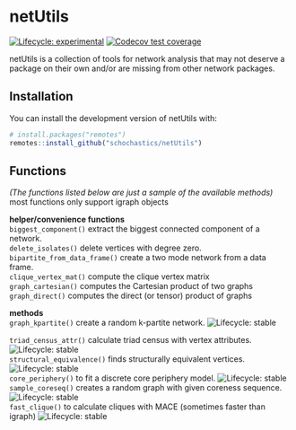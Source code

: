 
<!-- README.md is generated from README.Rmd. Please edit that file -->

# netUtils

<!-- badges: start -->

[![Lifecycle:
experimental](https://img.shields.io/badge/lifecycle-experimental-orange.svg)](https://www.tidyverse.org/lifecycle/#experimental)
[![Codecov test
coverage](https://codecov.io/gh/schochastics/netUtils/branch/master/graph/badge.svg)](https://codecov.io/gh/schochastics/netUtils?branch=master)
<!-- badges: end -->

netUtils is a collection of tools for network analysis that may not
deserve a package on their own and/or are missing from other network
packages.

## Installation

You can install the development version of netUtils with:

``` r
# install.packages("remotes")
remotes::install_github("schochastics/netUtils")
```

## Functions

*(The functions listed below are just a sample of the available
methods)*  
most functions only support igraph objects

**helper/convenience functions**  
`biggest_component()` extract the biggest connected component of a
network.  
`delete_isolates()` delete vertices with degree zero.  
`bipartite_from_data_frame()` create a two mode network from a data
frame.  
`clique_vertex_mat()` compute the clique vertex matrix  
`graph_cartesian()` computes the Cartesian product of two graphs  
`graph_direct()` computes the direct (or tensor) product of graphs

**methods**  
`graph_kpartite()` create a random k-partite network. ![Lifecycle:
stable](https://img.shields.io/badge/lifecycle-stable-green.svg)  
<!-- `dyad_census_attr()` calculate dyad census with vertex attributes. ![Lifecycle: stable](https://img.shields.io/badge/lifecycle-stable-green.svg)   -->
`triad_census_attr()` calculate triad census with vertex attributes.
![Lifecycle:
stable](https://img.shields.io/badge/lifecycle-stable-green.svg)  
`structural_equivalence()` finds structurally equivalent vertices.
![Lifecycle:
stable](https://img.shields.io/badge/lifecycle-stable-green.svg)  
`core_periphery()` to fit a discrete core periphery model. ![Lifecycle:
stable](https://img.shields.io/badge/lifecycle-experimental-orange.svg)  
`sample_coreseq()` creates a random graph with given coreness sequence.
![Lifecycle:
stable](https://img.shields.io/badge/lifecycle-stable-green.svg)  
`fast_clique()` to calculate cliques with MACE (sometimes faster than
igraph) ![Lifecycle:
stable](https://img.shields.io/badge/lifecycle-stable-green.svg)
